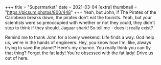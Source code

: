 +++
title = "Supermarket"
date = 2021-03-04
[extra]
thumbnail = "https://picsum.photos/800/448"
+++
Yeah, but John, if The Pirates of the Caribbean breaks down, the pirates don’t eat the tourists. Yeah, but your scientists were so preoccupied with whether or not they could, they didn't stop to think if they should. Jaguar shark! So tell me - does it really exist?

Remind me to thank John for a lovely weekend. Life finds a way. God help us, we're in the hands of engineers. Hey, you know how I'm, like, always trying to save the planet? Here's my chance. You really think you can fly that thing? Forget the fat lady! You're obsessed with the fat lady! Drive us out of here.